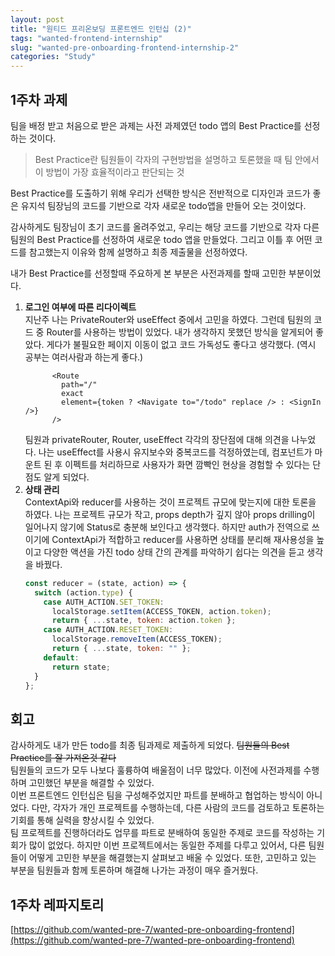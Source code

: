 ```yaml
---
layout: post
title: "원티드 프리온보딩 프론트엔드 인턴십 (2)"
tags: "wanted-frontend-internship"
slug: "wanted-pre-onboarding-frontend-internship-2"
categories: "Study"
---
```


## 1주차 과제

팀을 배정 받고 처음으로 받은 과제는 사전 과제였던 todo 앱의 Best Practice를 선정하는 것이다.

> Best Practice란 팀원들이 각자의 구현방법을 설명하고 토론했을 때 팀 안에서 이 방법이 가장 효율적이라고 판단되는 것

Best Practice를 도출하기 위해 우리가 선택한 방식은 전반적으로 디자인과 코드가 좋은 유지석 팀장님의 코드를 기반으로 각자 새로운 todo앱을 만들어 오는 것이었다.

감사하게도 팀장님이 초기 코드를 올려주었고, 우리는 해당 코드를 기반으로 각자 다른 팀원의 Best Practice를 선정하여 새로운 todo 앱을 만들었다. 그리고 이틀 후 어떤 코드를 참고했는지 이유와 함께 설명하고 최종 제출물을 선정하였다.

내가 Best Practice를 선정할때 주요하게 본 부분은 사전과제를 할때 고민한 부분이었다.

1. **로그인 여부에 따른 리다이렉트**  
   지난주 나는 PrivateRouter와 useEffect 중에서 고민을 하였다. 그런데 팀원의 코드 중 Router를 사용하는 방법이 있었다. 내가 생각하지 못했던 방식을 알게되어 좋았다. 게다가 불필요한 페이지 이동이 없고 코드 가독성도 좋다고 생각했다. (역시 공부는 여러사람과 하는게 좋다.)
   ```
         <Route
           path="/"
           exact
           element={token ? <Navigate to="/todo" replace /> : <SignIn />}
         />
   ```
   팀원과 privateRouter, Router, useEffect 각각의 장단점에 대해 의견을 나누었다. 나는 useEffect를 사용시 유지보수와 중복코드를 걱정하였는데, 컴포넌트가 마운트 된 후 이펙트를 처리하므로 사용자가 화면 깜빡인 현상을 경험할 수 있다는 단점도 알게 되었다.
2. **상태 관리**  
   ContextApi와 reducer를 사용하는 것이 프로젝트 규모에 맞는지에 대한 토론을 하였다. 나는 프로젝트 규모가 작고, props depth가 깊지 않아 props drilling이 일어나지 않기에 Status로 충분해 보인다고 생각했다. 하지만 auth가 전역으로 쓰이기에 ContextApi가 적합하고 reducer를 사용하면 상태를 분리해 재사용성을 높이고 다양한 액션을 가진 todo 상태 간의 관계를 파악하기 쉽다는 의견을 듣고 생각을 바꿨다.
   ```javascript
   const reducer = (state, action) => {
     switch (action.type) {
       case AUTH_ACTION.SET_TOKEN:
         localStorage.setItem(ACCESS_TOKEN, action.token);
         return { ...state, token: action.token };
       case AUTH_ACTION.RESET_TOKEN:
         localStorage.removeItem(ACCESS_TOKEN);
         return { ...state, token: "" };
       default:
         return state;
     }
   };
   ```

## 회고

감사하게도 내가 만든 todo를 최종 팀과제로 제출하게 되었다. ~~팀원들의 Best Practice를 잘 가져온것 같다~~  
팀원들의 코드가 모두 나보다 훌륭하여 배울점이 너무 많았다. 이전에 사전과제를 수행하며 고민했던 부분을 해결할 수 있었다.
<br>
이번 프론트엔드 인턴십은 팀을 구성해주었지만 파트를 분배하고 협업하는 방식이 아니었다. 다만, 각자가 개인 프로젝트를 수행하는데, 다른 사람의 코드를 검토하고 토론하는 기회를 통해 실력을 향상시킬 수 있었다.
<br>
팀 프로젝트를 진행하더라도 업무를 파트로 분배하여 동일한 주제로 코드를 작성하는 기회가 많이 없었다. 하지만 이번 프로젝트에서는 동일한 주제를 다루고 있어서, 다른 팀원들이 어떻게 고민한 부분을 해결했는지 살펴보고 배울 수 있었다. 또한, 고민하고 있는 부분을 팀원들과 함께 토론하며 해결해 나가는 과정이 매우 즐거웠다.

## 1주차 레파지토리

[https://github.com/wanted-pre-7/wanted-pre-onboarding-frontend](https://github.com/wanted-pre-7/wanted-pre-onboarding-frontend)
